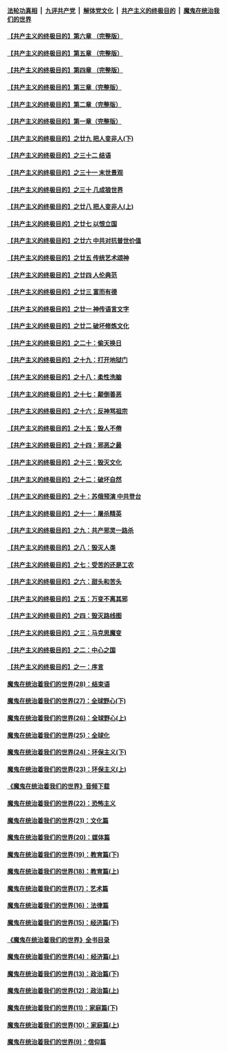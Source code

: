 ####  [法轮功真相](../../../../basic/blob/master/README.md?t=06170902) &nbsp;|&nbsp; [九评共产党](../../../../9ping.md/blob/master/README.md?t=06170902) &nbsp;|&nbsp; [解体党文化](../../../../jtdwh.md/blob/master/README.md?t=06170902)  &nbsp;|&nbsp; [共产主义的终极目的](../../../../gczydzjmd.md/blob/master/README.md?t=06170902) &nbsp;|&nbsp; [魔鬼在统治我们的世界](../../../../mgztzwmdsj.md/blob/master/README.md?t=06170902) 

#### [【共产主义的终极目的】第六章 （完整版）](../pages/nsc422/n11428913.md?t=06170902) 

#### [【共产主义的终极目的】第五章 （完整版）](../pages/nsc422/n11428912.md?t=06170902) 

#### [【共产主义的终极目的】第四章 （完整版）](../pages/nsc422/n11428907.md?t=06170902) 

#### [【共产主义的终极目的】第三章（完整版）](../pages/nsc422/n11428848.md?t=06170902) 

#### [【共产主义的终极目的】第二章（完整版）](../pages/nsc422/n11428831.md?t=06170902) 

#### [【共产主义的终极目的】第一章（完整版）](../pages/nsc422/n11417651.md?t=06170902) 

#### [【共产主义的终极目的】之廿九 把人变非人(下)](../pages/nsc422/n11344140.md?t=06170902) 

#### [【共产主义的终极目的】之三十二 结语](../pages/nsc422/n11360535.md?t=06170902) 

#### [【共产主义的终极目的】之三十一 末世景观](../pages/nsc422/n11351129.md?t=06170902) 

#### [【共产主义的终极目的】之三十 几成狼世界](../pages/nsc422/n11348280.md?t=06170902) 

#### [【共产主义的终极目的】之廿八 把人变非人(上)](../pages/nsc422/n11340492.md?t=06170902) 

#### [【共产主义的终极目的】之廿七 以恨立国](../pages/nsc422/n11336944.md?t=06170902) 

#### [【共产主义的终极目的】之廿六 中共对抗普世价值](../pages/nsc422/n11324785.md?t=06170902) 

#### [【共产主义的终极目的】之廿五 传统艺术颂神](../pages/nsc422/n11296396.md?t=06170902) 

#### [【共产主义的终极目的】之廿四 人伦典范](../pages/nsc422/n11296397.md?t=06170902) 

#### [【共产主义的终极目的】之廿三 富而有德](../pages/nsc422/n11283598.md?t=06170902) 

#### [【共产主义的终极目的】之廿一 神传语言文字](../pages/nsc422/n11263265.md?t=06170902) 

#### [【共产主义的终极目的】之廿二 破坏修炼文化](../pages/nsc422/n11245728.md?t=06170902) 

#### [【共产主义的终极目的】之二十：偷天换日](../pages/nsc422/n11238846.md?t=06170902) 

#### [【共产主义的终极目的】之十九：打开地狱门](../pages/nsc422/n11206376.md?t=06170902) 

#### [【共产主义的终极目的】之十八：柔性洗脑](../pages/nsc422/n11199994.md?t=06170902) 

#### [【共产主义的终极目的】之十七：颠倒善恶](../pages/nsc422/n11179782.md?t=06170902) 

#### [【共产主义的终极目的】之十六：反神骂祖宗](../pages/nsc422/n11166798.md?t=06170902) 

#### [【共产主义的终极目的】之十五：毁人不倦](../pages/nsc422/n11166792.md?t=06170902) 

#### [【共产主义的终极目的】之十四：邪恶之最](../pages/nsc422/n11150249.md?t=06170902) 

#### [【共产主义的终极目的】之十三：毁灭文化](../pages/nsc422/n11135227.md?t=06170902) 

#### [【共产主义的终极目的】之十二：破坏自然](../pages/nsc422/n11135214.md?t=06170902) 

#### [【共产主义的终极目的】之十：苏俄预演 中共登台](../pages/nsc422/n11118424.md?t=06170902) 

#### [【共产主义的终极目的】之十一：屠杀精英](../pages/nsc422/n11118442.md?t=06170902) 

#### [【共产主义的终极目的】之九：共产邪灵一路杀](../pages/nsc422/n11114139.md?t=06170902) 

#### [【共产主义的终极目的】之八：毁灭人类](../pages/nsc422/n11108503.md?t=06170902) 

#### [【共产主义的终极目的】之七：受苦的还是工农](../pages/nsc422/n11101809.md?t=06170902) 

#### [【共产主义的终极目的】之六：甜头和苦头](../pages/nsc422/n11096971.md?t=06170902) 

#### [【共产主义的终极目的】之五：万变不离其邪](../pages/nsc422/n11091285.md?t=06170902) 

#### [【共产主义的终极目的】之四：毁灭路线图](../pages/nsc422/n11086284.md?t=06170902) 

#### [【共产主义的终极目的】之三：马克思魔变](../pages/nsc422/n11061941.md?t=06170902) 

#### [【共产主义的终极目的】之二：中心之国](../pages/nsc422/n11047728.md?t=06170902) 

#### [【共产主义的终极目的】之一：序言](../pages/nsc422/n11086077.md?t=06170902) 

#### [魔鬼在统治着我们的世界(28)：结束语](../pages/nsc422/n10936246.md?t=06170902) 

#### [魔鬼在统治着我们的世界(27)：全球野心(下)](../pages/nsc422/n10928319.md?t=06170902) 

#### [魔鬼在统治着我们的世界(26)：全球野心(上)](../pages/nsc422/n10900318.md?t=06170902) 

#### [魔鬼在统治着我们的世界(25)：全球化](../pages/nsc422/n10788205.md?t=06170902) 

#### [魔鬼在统治着我们的世界(24)：环保主义(下)](../pages/nsc422/n10695307.md?t=06170902) 

#### [魔鬼在统治着我们的世界(23)：环保主义(上)](../pages/nsc422/n10688613.md?t=06170902) 

#### [《魔鬼在统治着我们的世界》音频下载](../pages/nsc422/n10635553.md?t=06170902) 

#### [魔鬼在统治着我们的世界(22)：恐怖主义](../pages/nsc422/n10614727.md?t=06170902) 

#### [魔鬼在统治着我们的世界(21)：文化篇](../pages/nsc422/n10597706.md?t=06170902) 

#### [魔鬼在统治着我们的世界(20)：媒体篇](../pages/nsc422/n10586579.md?t=06170902) 

#### [魔鬼在统治着我们的世界(19)：教育篇(下)](../pages/nsc422/n10564808.md?t=06170902) 

#### [魔鬼在统治着我们的世界(18)：教育篇(上)](../pages/nsc422/n10526970.md?t=06170902) 

#### [魔鬼在统治着我们的世界(17)：艺术篇](../pages/nsc422/n10499093.md?t=06170902) 

#### [魔鬼在统治着我们的世界(16)：法律篇](../pages/nsc422/n10485969.md?t=06170902) 

#### [魔鬼在统治着我们的世界(15)：经济篇(下)](../pages/nsc422/n10469975.md?t=06170902) 

#### [《魔鬼在统治着我们的世界》全书目录](../pages/nsc422/n10464261.md?t=06170902) 

#### [魔鬼在统治着我们的世界(14)：经济篇(上)](../pages/nsc422/n10457370.md?t=06170902) 

#### [魔鬼在统治着我们的世界(13)：政治篇(下)](../pages/nsc422/n10448270.md?t=06170902) 

#### [魔鬼在统治着我们的世界(12)：政治篇(上)](../pages/nsc422/n10444576.md?t=06170902) 

#### [魔鬼在统治着我们的世界(11)：家庭篇(下)](../pages/nsc422/n10440961.md?t=06170902) 

#### [魔鬼在统治着我们的世界(10)：家庭篇(上)](../pages/nsc422/n10435448.md?t=06170902) 

#### [魔鬼在统治着我们的世界(9)：信仰篇](../pages/nsc422/n10432159.md?t=06170902) 

